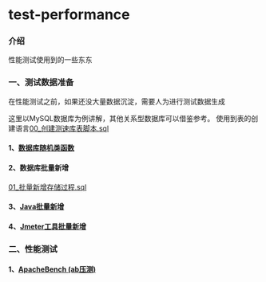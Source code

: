 # test-performance

### 介绍
性能测试使用到的一些东东

### 一、测试数据准备
<pre>在性能测试之前，如果还没大量数据沉淀，需要人为进行测试数据生成</pre>
这里以MySQL数据库为例讲解，其他关系型数据库可以借鉴参考。
使用到表的创建语言[00_创建测速库表脚本.sql](01_测试数据准备/00_创建测速库表脚本.sql)

#### 1、[数据库随机类函数](01_测试数据准备/01_数据库随机类函数/README.md)

#### 2、数据库批量新增
[01_批量新增存储过程.sql](01_测试数据准备/02_数据库批量新增/01_批量新增存储过程.sql)

#### 3、[Java批量新增](01_测试数据准备/03_Java批量新增/batch-insert/README.md)

#### 4、[Jmeter工具批量新增](01_测试数据准备/04_jmeter批量新增/README.md)


### 二、性能测试
#### 1、[ApacheBench (ab压测)](02_性能测试/01_ApacheBench/README.md)
